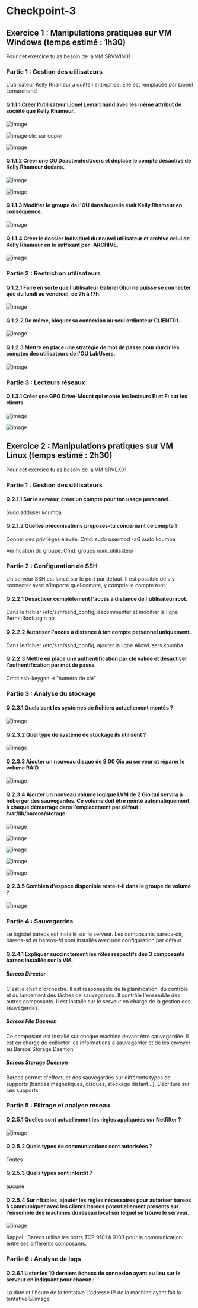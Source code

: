 # Checkpoint-3

## Exercice 1 : Manipulations pratiques sur VM Windows (temps estimé : 1h30)
Pour cet exercice tu as besoin de la VM SRVWIN01.

### Partie 1 : Gestion des utilisateurs
L'utilisateur Kelly Rhameur a quitté l'entreprise.
Elle est remplacée par Lionel Lemarchand

#### Q.1.1.1 Créer l'utilisateur Lionel Lemarchand avec les même attribut de société que Kelly Rhameur.
![image](https://github.com/user-attachments/assets/05490966-9707-463a-b634-51bfca2e6269)

![image](https://github.com/user-attachments/assets/2521bb19-0d69-45f0-99e0-74bf4aa51fbe)
clic sur copier

![image](https://github.com/user-attachments/assets/e5787109-b1d0-44e6-be14-03b169af9f16)


#### Q.1.1.2 Créer une OU DeactivatedUsers et déplace le compte désactivé de Kelly Rhameur dedans.
![image](https://github.com/user-attachments/assets/fc91cf89-302f-4317-875d-66af676466b5)

![image](https://github.com/user-attachments/assets/ba06d73b-ef33-445d-9cd2-5e8da8635d20)


#### Q.1.1.3 Modifier le groupe de l'OU dans laquelle était Kelly Rhameur en conséquence.

![image](https://github.com/user-attachments/assets/00a8360d-cc8e-4594-ab20-1a29acb8c73c)

#### Q.1.1.4 Créer le dossier Individuel du nouvel utilisateur et archive celui de Kelly Rhameur en le suffixant par -ARCHIVE.
![image](https://github.com/user-attachments/assets/63fdf93e-c2e5-4adb-b853-b1410df55571)

### Partie 2 : Restriction utilisateurs
#### Q.1.2.1 Faire en sorte que l'utilisateur Gabriel Ghul ne puisse se connecter que du lundi au vendredi, de 7h à 17h.
![image](https://github.com/user-attachments/assets/a7c89447-1e35-4104-8880-314d95af8981)

#### Q.1.2.2 De même, bloquer sa connexion au seul ordinateur CLIENT01.
![image](https://github.com/user-attachments/assets/1ad3f152-8c02-4c54-94dc-b458acbf016b)


#### Q.1.2.3 Mettre en place une stratégie de mot de passe pour durcir les comptes des utilisateurs de l'OU LabUsers.
![image](https://github.com/user-attachments/assets/16749a5b-805b-4634-b52e-51cd16807e3e)

### Partie 3 : Lecteurs réseaux
#### Q.1.3.1 Créer une GPO Drive-Mount qui monte les lecteurs E: et F: sur les clients.
![image](https://github.com/user-attachments/assets/36bc7be3-bb70-4b5c-82e2-c343189548e7)

![image](https://github.com/user-attachments/assets/f60b9656-d63b-40f2-898d-67313c91d77c)

## Exercice 2 : Manipulations pratiques sur VM Linux (temps estimé : 2h30)
Pour cet exercice tu as besoin de la VM SRVLX01.

### Partie 1 : Gestion des utilisateurs
#### Q.2.1.1 Sur le serveur, créer un compte pour ton usage personnel.
Sudo adduser koumba
#### Q.2.1.2 Quelles préconisations proposes-tu concernant ce compte ?
 Donner des privilèges élevée:
Cmd: sudo usermod -aG sudo koumba

Vérification du groupe:
Cmd: groups nom_utilisateur

### Partie 2 : Configuration de SSH

Un serveur SSH est lancé sur le port par défaut.
Il est possible de s'y connecter avec n'importe quel compte, y compris le compte root.

#### Q.2.2.1 Désactiver complètement l'accès à distance de l'utilisateur root.
Dans le fichier /etc/ssh/sshd_config, décommenter et modifier la ligne PermitRootLogin no

#### Q.2.2.2 Autoriser l'accès à distance à ton compte personnel uniquement.
Dans le fichier /etc/ssh/sshd_config, ajouter la ligne AllowUsers koumba

#### Q.2.2.3 Mettre en place une authentification par clé valide et désactiver l'authentification par mot de passe
Cmd: ssh-keygen -t “numéro de clé”

### Partie 3 : Analyse du stockage

#### Q.2.3.1 Quels sont les systèmes de fichiers actuellement montés ?
![image](https://github.com/user-attachments/assets/6871303a-416f-44cf-936f-4de732af0745)

#### Q.2.3.2 Quel type de système de stockage ils utilisent ?
![image](https://github.com/user-attachments/assets/01c58067-2ad0-4d40-80e8-714c5b482629)

#### Q.2.3.3 Ajouter un nouveau disque de 8,00 Gio au serveur et réparer le volume RAID
![image](https://github.com/user-attachments/assets/6ae4d0fa-a03e-41f4-b9b3-4f07c2900481)

#### Q.2.3.4 Ajouter un nouveau volume logique LVM de 2 Gio qui servira à héberger des sauvegardes. Ce volume doit être monté automatiquement à chaque démarrage dans l'emplacement par défaut : /var/lib/bareos/storage.
![image](https://github.com/user-attachments/assets/023234a3-5fb8-4e10-9732-8368ae389353)

![image](https://github.com/user-attachments/assets/0bfb56c5-6670-4579-af5a-f91b111e78a2)

![image](https://github.com/user-attachments/assets/66dbbbd3-0b4c-4b24-b2d2-7b565093ac69)

![image](https://github.com/user-attachments/assets/4ebf451e-49c1-4e46-8286-f832d4fbdc6d)

![image](https://github.com/user-attachments/assets/c876ae6d-8b0e-4880-ab41-8cb324cd5085)

#### Q.2.3.5 Combien d'espace disponible reste-t-il dans le groupe de volume ?
![image](https://github.com/user-attachments/assets/b58de41a-f248-4588-838f-4b7a5731bf58)


### Partie 4 : Sauvegardes
Le logiciel bareos est installé sur le serveur.
Les composants bareos-dir, bareos-sd et bareos-fd sont installés avec une configuration par défaut.

#### Q.2.4.1 Expliquer succinctement les rôles respectifs des 3 composants bareos installés sur la VM.
##### Bareos Director
C'est le chef d'orchestre. Il est responsable de la planification, du contrôle et du lancement des tâches de sauvegardes. Il contrôle l'ensemble des autres composants. Il est installé sur le serveur en charge de la gestion des sauvegardes.

##### Bareos File Daemon
Ce composant est installé sur chaque machine devant être sauvegardée.
Il est en charge de collecter les informations à sauvegarder et de les envoyer au Bareos Storage Daemon

##### Bareos Storage Daemon
Bareos permet d'effectuer des sauvegardes sur différents types de supports (bandes magnétiques, disques, stockage distant...). L'écriture sur ces supports 

### Partie 5 : Filtrage et analyse réseau

#### Q.2.5.1 Quelles sont actuellement les règles appliquées sur Netfilter ?
![image](https://github.com/user-attachments/assets/5de99913-58b6-4eb5-a43d-9b0f5331b0b9)

#### Q.2.5.2 Quels types de communications sont autorisées ?
Toutes
#### Q.2.5.3 Quels types sont interdit ?
aucune
#### Q.2.5.4 Sur nftables, ajouter les règles nécessaires pour autoriser bareos à communiquer avec les clients bareos potentiellement présents sur l'ensemble des machines du réseau local sur lequel se trouve le serveur.
![image](https://github.com/user-attachments/assets/0cd5473a-0449-4938-a735-bd20d2ea91b7)


Rappel : Bareos utilise les ports TCP 9101 à 9103 pour la communication entre ses différents composants.

### Partie 6 : Analyse de logs
#### Q.2.6.1 Lister les 10 derniers échecs de connexion ayant eu lieu sur le serveur en indiquant pour chacun :

La date et l'heure de la tentative
L'adresse IP de la machine ayant fait la tentative
![image](https://github.com/user-attachments/assets/2ffea8b9-636c-4e95-8f53-fbf9ea18cb3f)
